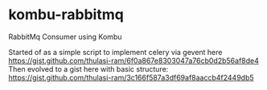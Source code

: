 # kombu-rabbitmq
RabbitMq Consumer using Kombu

Started of as a simple script to implement celery via gevent here https://gist.github.com/thulasi-ram/6f0a867e8303047a76cb0d2b56af8de4
Then evolved to a gist here with basic structure: https://gist.github.com/thulasi-ram/3c166f587a3df69af8aaccb4f2449db5
